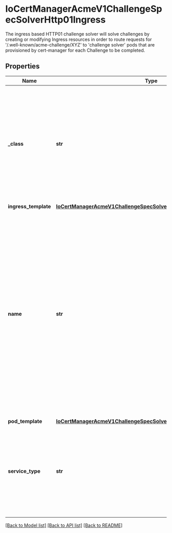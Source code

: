 # IoCertManagerAcmeV1ChallengeSpecSolverHttp01Ingress

The ingress based HTTP01 challenge solver will solve challenges by creating or modifying Ingress resources in order to route requests for '/.well-known/acme-challenge/XYZ' to 'challenge solver' pods that are provisioned by cert-manager for each Challenge to be completed.
## Properties
Name | Type | Description | Notes
------------ | ------------- | ------------- | -------------
**_class** | **str** | The ingress class to use when creating Ingress resources to solve ACME challenges that use this challenge solver. Only one of &#39;class&#39; or &#39;name&#39; may be specified. | [optional] 
**ingress_template** | [**IoCertManagerAcmeV1ChallengeSpecSolverHttp01IngressIngressTemplate**](IoCertManagerAcmeV1ChallengeSpecSolverHttp01IngressIngressTemplate.md) |  | [optional] 
**name** | **str** | The name of the ingress resource that should have ACME challenge solving routes inserted into it in order to solve HTTP01 challenges. This is typically used in conjunction with ingress controllers like ingress-gce, which maintains a 1:1 mapping between external IPs and ingress resources. | [optional] 
**pod_template** | [**IoCertManagerAcmeV1ChallengeSpecSolverHttp01IngressPodTemplate**](IoCertManagerAcmeV1ChallengeSpecSolverHttp01IngressPodTemplate.md) |  | [optional] 
**service_type** | **str** | Optional service type for Kubernetes solver service. Supported values are NodePort or ClusterIP. If unset, defaults to NodePort. | [optional] 

[[Back to Model list]](../README.md#documentation-for-models) [[Back to API list]](../README.md#documentation-for-api-endpoints) [[Back to README]](../README.md)


